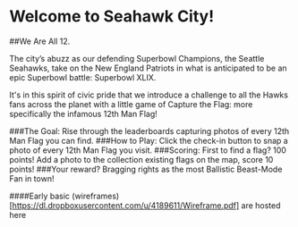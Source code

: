 # Welcome to Seahawk City! 
##We Are All 12.

The city’s abuzz as our defending Superbowl Champions, the Seattle Seahawks, take on the New England Patriots in what is anticipated to be an epic Superbowl battle: Superbowl XLIX.

It's in this spirit of civic pride that we introduce a challenge to all the Hawks fans across the planet with a little game of Capture the Flag: more specifically the infamous 12th Man Flag!

###The Goal: 
Rise through the leaderboards capturing photos of every 12th Man Flag you can find.
###How to Play: 
Click the check-in button to snap a photo of every 12th Man Flag you visit.
###Scoring: 
First to find a flag? 100 points! Add a photo to the collection existing flags on the map, score 10 points!
###Your reward? 
Bragging rights as the most Ballistic Beast-Mode Fan in town!

####Early basic (wireframes)[https://dl.dropboxusercontent.com/u/4189611/Wireframe.pdf] are hosted here
